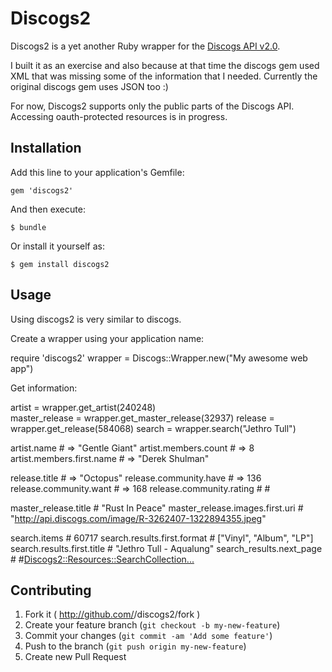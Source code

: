 # Discogs2

Discogs2 is a yet another Ruby wrapper for the [Discogs API v2.0](http://www.discogs.com/developers/). 

I built it as an exercise and also because at that time the discogs gem used XML that was missing some of the information that I needed.
Currently the original discogs gem uses JSON too :)

For now, Discogs2 supports only the public parts of the Discogs API. Accessing oauth-protected resources is in progress.

## Installation

Add this line to your application's Gemfile:

    gem 'discogs2'

And then execute:

    $ bundle

Or install it yourself as:

    $ gem install discogs2

## Usage
Using discogs2 is very similar to discogs.

Create a wrapper using your application name:
  
  require 'discogs2'
  wrapper = Discogs::Wrapper.new("My awesome web app")

Get information:

  artist = wrapper.get_artist(240248)  
  master_release = wrapper.get_master_release(32937)
  release = wrapper.get_release(584068)
  search = wrapper.search("Jethro Tull")

  artist.name                             # => "Gentle Giant"
  artist.members.count                    # => 8
  artist.members.first.name               # => "Derek Shulman"

  release.title                           # => "Octopus"
  release.community.have                  # => 136
  release.community.want                  # => 168
  release.community.rating                # #<OpenStruct count=36, average=4.44>

  master_release.title                    # "Rust In Peace"
  master_release.images.first.uri         # "http://api.discogs.com/image/R-3262407-1322894355.jpeg"

  search.items                            # 60717
  search.results.first.format             # ["Vinyl", "Album", "LP"]
  search.results.first.title              # "Jethro Tull - Aqualung"
  search_results.next_page                # #<Discogs2::Resources::SearchCollection...>

## Contributing

1. Fork it ( http://github.com/<my-github-username>/discogs2/fork )
2. Create your feature branch (`git checkout -b my-new-feature`)
3. Commit your changes (`git commit -am 'Add some feature'`)
4. Push to the branch (`git push origin my-new-feature`)
5. Create new Pull Request
